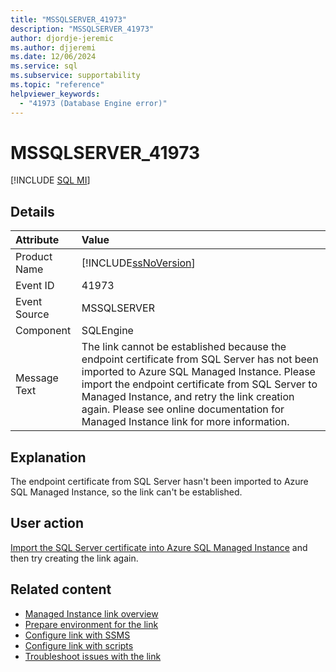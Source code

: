 ```yaml
---
title: "MSSQLSERVER_41973"
description: "MSSQLSERVER_41973"
author: djordje-jeremic
ms.author: djjeremi
ms.date: 12/06/2024
ms.service: sql
ms.subservice: supportability
ms.topic: "reference"
helpviewer_keywords:
  - "41973 (Database Engine error)"
---
```

# MSSQLSERVER_41973

 [!INCLUDE [SQL MI](../../includes/applies-to-version/asmi.md)]
  
## Details  
  
| Attribute | Value |  
| :-------- | :---- |  
|Product Name|[!INCLUDE[ssNoVersion](../../includes/ssnoversion-md.md)]|  
|Event ID|41973|  
|Event Source|MSSQLSERVER|  
|Component|SQLEngine|  
|Message Text|The link cannot be established because the endpoint certificate from SQL Server has not been imported to Azure SQL Managed Instance. Please import the endpoint certificate from SQL Server to Managed Instance, and retry the link creation again. Please see online documentation for Managed Instance link for more information.|  
  
## Explanation  

The endpoint certificate from SQL Server hasn't been imported to Azure SQL Managed Instance, so the link can't be established. 
  
## User action  

[Import the SQL Server certificate into Azure SQL Managed Instance](/azure/azure-sql/managed-instance/managed-instance-link-configure-how-to-scripts#create-a-certificate-on-sql-server-and-import-its-public-key-to-sql-managed-instance) and then try creating the link again.

## Related content

- [Managed Instance link overview](/azure/azure-sql/managed-instance/managed-instance-link-feature-overview)
- [Prepare environment for the link](/azure/azure-sql/managed-instance/managed-instance-link-preparation)
- [Configure link with SSMS](/azure/azure-sql/managed-instance/managed-instance-link-configure-how-to-ssms)
- [Configure link with scripts](/azure/azure-sql/managed-instance/managed-instance-link-configure-how-to-scripts)
- [Troubleshoot issues with the link](/azure/azure-sql/managed-instance/managed-instance-link-troubleshoot-how-to)
